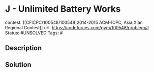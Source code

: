 # J - Unlimited Battery Works

contest: [[CFICPC/100548/100548|2014-2015 ACM-ICPC, Asia Xian Regional Contest]]
url: https://codeforces.com/gym/100548/problem/J
Status: #UNSOLVED
Tags: #

## Description

## Solution

